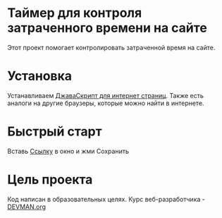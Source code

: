 # Таймер для контроля затраченного времени на сайте

Этот проект помогает контролировать затраченной время на сайте.

# Установка

Устанавливаем [ДжаваСкрипт для интернет страниц](https://chrome.google.com/webstore/detail/custom-javascript-for-web/poakhlngfciodnhlhhgnaaelnpjljija).
Также есть аналоги на другие браузеры, которые можно найти в интернете.

# Быстрый старт
Вставь [Ссылку](https://cdn.rawgit.com/nickkorolevv/34_timemachine/08f2ca1b/index.js) в окно и жми Сохранить


# Цель проекта

Код написан в образовательных целях. Курс веб-разработчика - [DEVMAN.org](https://devman.org)
